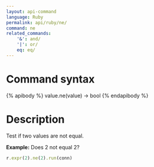 ```yaml
---
layout: api-command 
language: Ruby
permalink: api/ruby/ne/
command: ne 
related_commands:
    '&': and/
    '|': or/
    eq: eq/
---
```


# Command syntax #

{% apibody %}
value.ne(value) &rarr; bool
{% endapibody %}

# Description #

Test if two values are not equal.

__Example:__ Does 2 not equal 2?

```rb
r.expr(2).ne(2).run(conn)
```


